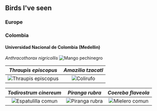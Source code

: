 ## Birds I've seen

### Europe

<!-- #### Finland 

*Woodpecker*             |  *Bird*
:-------------------------:|:-------------------------:
![woodp](./Images/DSCN5450.JPG)  |  ![bird](./Images/DSCN5425.JPG)

#### Espana

![Garza del Ebro](./Images/DSCN5843.JPG)

*Paloma*             |  *Paser domesticus*
:-------------------------:|:-------------------------:
![Paloma](./Images/DSCN5939.JPG)  |  ![Paser](./Images/DSCN5951.JPG)

-->

### Colombia

#### Universidad Nacional de Colombia (Medellin)

*Anthracothorax nigricollis*
![Mango pechinegro](./Images/DSCN0304.JPG)

*Thraupis episcopus*             |  *Amazilia tzacatl*
:-------------------------:|:-------------------------:
![Thraupis episcopus](./Images/DSCN0315.JPG)  |  ![Colirufo](./Images/DSCN0108.JPG)

*Todirostrum cinereum*             |  *Piranga rubra*  |  *Coereba flaveola* 
:-------------------------:|:-------------------------:|:-------------------------:
![Espatulilla comun](./Images/DSCN0181.JPG)  |  ![Piranga rubra](./Images/DSCN0884.JPG) | ![Mielero comun](./Images/DSCN1406.JPG)